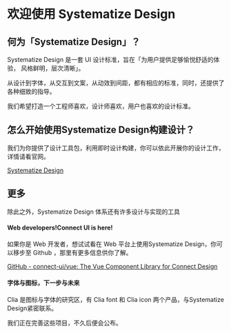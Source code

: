 # 欢迎使用 Systematize Design
## 何为「Systematize Design」？

Systematize Design 是一套 UI 设计标准，旨在「为用户提供足够愉悦舒适的体验，
风格鲜明，层次清晰」。

从设计到字体，从交互到文案，从动效到间距，都有相应的标准，同时，还提供了各种细致的指导。

我们希望打造一个工程师喜欢，设计师喜欢，用户也喜欢的设计标准。

## 怎么开始使用Systematize Design构建设计？

我们为你提供了设计工具包，利用即时设计构建，你可以依此开展你的设计工作，详情请看官网。

[Systematize Design](https://connect.ourstudio.top/)

## 更多

除此之外，Systematize Design 体系还有许多设计与实现的工具

#### Web developers!Connect UI is here!

如果你是 Web 开发者，想试试看在 Web 平台上使用Systematize Design，你可以移步至 Github ，那里有更多信息供你了解。

[GitHub - connect-ui/vue: The Vue Component Library for Connect Design](https://github.com/connect-ui/vue)

#### 字体与图标，下一步与未来

Clia 是图标与字体的研究区，有 Clia font 和 Clia icon 两个产品，与Systematize Design紧密联系。

我们正在完善这些项目，不久后便会公布。
